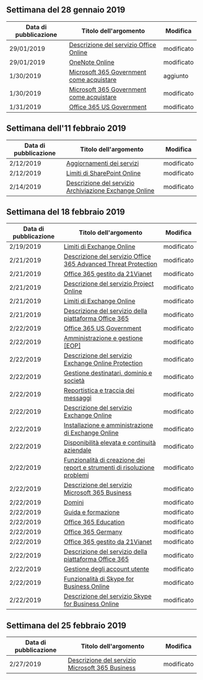 <!-- This file is generated automatically each week. Changes made to this file will be overwritten.-->




## <a name="week-of-january-28-2019"></a>Settimana del 28 gennaio 2019


| Data di pubblicazione |Titolo dell'argomento | Modifica |
|------|------------|--------|
| 29/01/2019 | [Descrizione del servizio Office Online](/Office365/ServiceDescriptions/office-online-service-description/office-online-service-description) | modificato |
| 29/01/2019 | [OneNote Online](/Office365/ServiceDescriptions/office-online-service-description/onenote-online) | modificato |
| 1/30/2019 | [Microsoft 365 Government come acquistare](/Office365/ServiceDescriptions/office-365-platform-service-description/office-365-us-government/microsoft-365-government-how-to-buy) | aggiunto |
| 1/30/2019 | [Microsoft 365 Government come acquistare](/Office365/ServiceDescriptions/office-365-platform-service-description/office-365-us-government/microsoft-365-government-how-to-buy) | modificato |
| 1/31/2019 | [Office 365 US Government](/Office365/ServiceDescriptions/office-365-platform-service-description/office-365-us-government/office-365-us-government) | modificato |


## <a name="week-of-february-11-2019"></a>Settimana dell'11 febbraio 2019


| Data di pubblicazione |Titolo dell'argomento | Modifica |
|------|------------|--------|
| 2/12/2019 | [Aggiornamenti dei servizi](/Office365/ServiceDescriptions/office-365-platform-service-description/service-updates) | modificato |
| 2/12/2019 | [Limiti di SharePoint Online](/Office365/ServiceDescriptions/sharepoint-online-service-description/sharepoint-online-limits) | modificato |
| 2/14/2019 | [Descrizione del servizio Archiviazione Exchange Online](/Office365/ServiceDescriptions/exchange-online-archiving-service-description/exchange-online-archiving-service-description) | modificato |


## <a name="week-of-february-18-2019"></a>Settimana del 18 febbraio 2019


| Data di pubblicazione |Titolo dell'argomento | Modifica |
|------|------------|--------|
| 2/19/2019 | [Limiti di Exchange Online](/Office365/ServiceDescriptions/exchange-online-service-description/exchange-online-limits) | modificato |
| 2/21/2019 | [Descrizione del servizio Office 365 Advanced Threat Protection](/Office365/ServiceDescriptions/office-365-advanced-threat-protection-service-description) | modificato |
| 2/21/2019 | [Office 365 gestito da 21Vianet](/Office365/ServiceDescriptions/office-365-platform-service-description/office-365-operated-by-21vianet) | modificato |
| 2/21/2019 | [Descrizione del servizio Project Online](/Office365/ServiceDescriptions/project-online-service-description/project-online-service-description) | modificato |
| 2/21/2019 | [Limiti di Exchange Online](/Office365/ServiceDescriptions/exchange-online-service-description/exchange-online-limits) | modificato |
| 2/21/2019 | [Descrizione del servizio della piattaforma Office 365](/Office365/ServiceDescriptions/office-365-platform-service-description/office-365-platform-service-description) | modificato |
| 2/22/2019 | [Office 365 US Government](/Office365/ServiceDescriptions/office-365-platform-service-description/office-365-us-government/office-365-us-government) | modificato |
| 2/22/2019 | [Amministrazione e gestione [EOP]](/Office365/ServiceDescriptions/exchange-online-protection-service-description/administration-and-management-eop) | modificato |
| 2/22/2019 | [Descrizione del servizio Exchange Online Protection](/Office365/ServiceDescriptions/exchange-online-protection-service-description/exchange-online-protection-service-description) | modificato |
| 2/22/2019 | [Gestione destinatari, dominio e società](/Office365/ServiceDescriptions/exchange-online-protection-service-description/recipient-domain-and-company-management) | modificato |
| 2/22/2019 | [Reportistica e traccia dei messaggi](/Office365/ServiceDescriptions/exchange-online-protection-service-description/reporting-and-message-trace) | modificato |
| 2/22/2019 | [Descrizione del servizio Exchange Online](/Office365/ServiceDescriptions/exchange-online-service-description/exchange-online-service-description) | modificato |
| 2/22/2019 | [Installazione e amministrazione di Exchange Online](/Office365/ServiceDescriptions/exchange-online-service-description/exchange-online-setup-and-administration) | modificato |
| 2/22/2019 | [Disponibilità elevata e continuità aziendale](/Office365/ServiceDescriptions/exchange-online-service-description/high-availability-and-business-continuity) | modificato |
| 2/22/2019 | [Funzionalità di creazione dei report e strumenti di risoluzione problemi](/Office365/ServiceDescriptions/exchange-online-service-description/reporting-features-and-troubleshooting-tools) | modificato |
| 2/22/2019 | [Descrizione del servizio Microsoft 365 Business](/Office365/ServiceDescriptions/microsoft-365-business-service-description) | modificato |
| 2/22/2019 | [Domini](/Office365/ServiceDescriptions/office-365-platform-service-description/domains) | modificato |
| 2/22/2019 | [Guida e formazione](/Office365/ServiceDescriptions/office-365-platform-service-description/help-and-training) | modificato |
| 2/22/2019 | [Office 365 Education](/Office365/ServiceDescriptions/office-365-platform-service-description/office-365-education) | modificato |
| 2/22/2019 | [Office 365 Germany](/Office365/ServiceDescriptions/office-365-platform-service-description/office-365-germany) | modificato |
| 2/22/2019 | [Office 365 gestito da 21Vianet](/Office365/ServiceDescriptions/office-365-platform-service-description/office-365-operated-by-21vianet) | modificato |
| 2/22/2019 | [Descrizione del servizio della piattaforma Office 365](/Office365/ServiceDescriptions/office-365-platform-service-description/office-365-platform-service-description) | modificato |
| 2/22/2019 | [Gestione degli account utente](/Office365/ServiceDescriptions/office-365-platform-service-description/user-account-management) | modificato |
| 2/22/2019 | [Funzionalità di Skype for Business Online](/Office365/ServiceDescriptions/skype-for-business-online-service-description/skype-for-business-online-features) | modificato |
| 2/22/2019 | [Descrizione del servizio Skype for Business Online](/Office365/ServiceDescriptions/skype-for-business-online-service-description/skype-for-business-online-service-description) | modificato |


## <a name="week-of-february-25-2019"></a>Settimana del 25 febbraio 2019


| Data di pubblicazione |Titolo dell'argomento | Modifica |
|------|------------|--------|
| 2/27/2019 | [Descrizione del servizio Microsoft 365 Business](/Office365/ServiceDescriptions/microsoft-365-business-service-description) | modificato |
